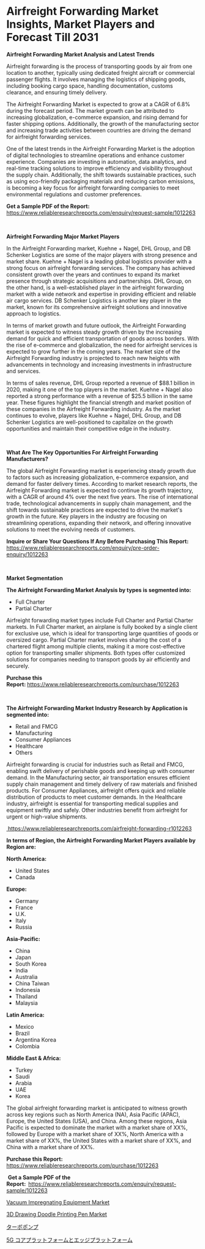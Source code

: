 <p><h1>Airfreight Forwarding Market Insights, Market Players and Forecast Till 2031</h1></p><p><strong>Airfreight Forwarding Market Analysis and Latest Trends</strong></p>
<p><p>Airfreight forwarding is the process of transporting goods by air from one location to another, typically using dedicated freight aircraft or commercial passenger flights. It involves managing the logistics of shipping goods, including booking cargo space, handling documentation, customs clearance, and ensuring timely delivery.</p><p>The Airfreight Forwarding Market is expected to grow at a CAGR of 6.8% during the forecast period. The market growth can be attributed to increasing globalization, e-commerce expansion, and rising demand for faster shipping options. Additionally, the growth of the manufacturing sector and increasing trade activities between countries are driving the demand for airfreight forwarding services.</p><p>One of the latest trends in the Airfreight Forwarding Market is the adoption of digital technologies to streamline operations and enhance customer experience. Companies are investing in automation, data analytics, and real-time tracking solutions to improve efficiency and visibility throughout the supply chain. Additionally, the shift towards sustainable practices, such as using eco-friendly packaging materials and reducing carbon emissions, is becoming a key focus for airfreight forwarding companies to meet environmental regulations and customer preferences.</p></p>
<p><strong>Get a Sample PDF of the Report:&nbsp;</strong> <a href="https://www.reliableresearchreports.com/enquiry/request-sample/1012263">https://www.reliableresearchreports.com/enquiry/request-sample/1012263</a></p>
<p>&nbsp;</p>
<p><strong>Airfreight Forwarding Major Market Players</strong></p>
<p><p>In the Airfreight Forwarding market, Kuehne + Nagel, DHL Group, and DB Schenker Logistics are some of the major players with strong presence and market share. Kuehne + Nagel is a leading global logistics provider with a strong focus on airfreight forwarding services. The company has achieved consistent growth over the years and continues to expand its market presence through strategic acquisitions and partnerships. DHL Group, on the other hand, is a well-established player in the airfreight forwarding market with a wide network and expertise in providing efficient and reliable air cargo services. DB Schenker Logistics is another key player in the market, known for its comprehensive airfreight solutions and innovative approach to logistics.</p><p>In terms of market growth and future outlook, the Airfreight Forwarding market is expected to witness steady growth driven by the increasing demand for quick and efficient transportation of goods across borders. With the rise of e-commerce and globalization, the need for airfreight services is expected to grow further in the coming years. The market size of the Airfreight Forwarding industry is projected to reach new heights with advancements in technology and increasing investments in infrastructure and services.</p><p>In terms of sales revenue, DHL Group reported a revenue of $88.1 billion in 2020, making it one of the top players in the market. Kuehne + Nagel also reported a strong performance with a revenue of $25.5 billion in the same year. These figures highlight the financial strength and market position of these companies in the Airfreight Forwarding industry. As the market continues to evolve, players like Kuehne + Nagel, DHL Group, and DB Schenker Logistics are well-positioned to capitalize on the growth opportunities and maintain their competitive edge in the industry.</p></p>
<p>&nbsp;</p>
<p><strong>What Are The Key Opportunities For Airfreight Forwarding Manufacturers?</strong></p>
<p><p>The global Airfreight Forwarding market is experiencing steady growth due to factors such as increasing globalization, e-commerce expansion, and demand for faster delivery times. According to market research reports, the Airfreight Forwarding market is expected to continue its growth trajectory, with a CAGR of around 4% over the next five years. The rise of international trade, technological advancements in supply chain management, and the shift towards sustainable practices are expected to drive the market's growth in the future. Key players in the industry are focusing on streamlining operations, expanding their network, and offering innovative solutions to meet the evolving needs of customers.</p></p>
<p><strong>Inquire or Share Your Questions If Any Before Purchasing This Report:</strong> <a href="https://www.reliableresearchreports.com/enquiry/pre-order-enquiry/1012263">https://www.reliableresearchreports.com/enquiry/pre-order-enquiry/1012263</a></p>
<p>&nbsp;</p>
<p><strong>Market Segmentation</strong></p>
<p><strong>The Airfreight Forwarding Market Analysis by types is segmented into:</strong></p>
<p><ul><li>Full Charter</li><li>Partial Charter</li></ul></p>
<p><p>Airfreight forwarding market types include Full Charter and Partial Charter markets. In Full Charter market, an airplane is fully booked by a single client for exclusive use, which is ideal for transporting large quantities of goods or oversized cargo. Partial Charter market involves sharing the cost of a chartered flight among multiple clients, making it a more cost-effective option for transporting smaller shipments. Both types offer customized solutions for companies needing to transport goods by air efficiently and securely.</p></p>
<p><strong>Purchase this Report:&nbsp;</strong><a href="https://www.reliableresearchreports.com/purchase/1012263">https://www.reliableresearchreports.com/purchase/1012263</a></p>
<p>&nbsp;</p>
<p><strong>The Airfreight Forwarding Market Industry Research by Application is segmented into:</strong></p>
<p><ul><li>Retail and FMCG</li><li>Manufacturing</li><li>Consumer Appliances</li><li>Healthcare</li><li>Others</li></ul></p>
<p><p>Airfreight forwarding is crucial for industries such as Retail and FMCG, enabling swift delivery of perishable goods and keeping up with consumer demand. In the Manufacturing sector, air transportation ensures efficient supply chain management and timely delivery of raw materials and finished products. For Consumer Appliances, airfreight offers quick and reliable distribution of products to meet customer demands. In the Healthcare industry, airfreight is essential for transporting medical supplies and equipment swiftly and safely. Other industries benefit from airfreight for urgent or high-value shipments.</p></p>
<p><a href="https://www.reliableresearchreports.com/airfreight-forwarding-r1012263">&nbsp;https://www.reliableresearchreports.com/airfreight-forwarding-r1012263</a></p>
<p><strong>In terms of Region, the Airfreight Forwarding Market Players available by Region are:</strong></p>
<p>
    <p> <strong> North America: </strong>
        <ul>
            <li>United States</li>
            <li>Canada</li>
        </ul>
        </p> 
    <p> <strong> Europe: </strong>
        <ul>
            <li>Germany</li>
            <li>France</li>
            <li>U.K.</li>
            <li>Italy</li>
            <li>Russia</li>
        </ul>
        </p> 
    <p> <strong> Asia-Pacific: </strong>
        <ul>
            <li>China</li>
            <li>Japan</li>
            <li>South Korea</li>
            <li>India</li>
            <li>Australia</li>
            <li>China Taiwan</li>
            <li>Indonesia</li>
            <li>Thailand</li>
            <li>Malaysia</li>
        </ul>
        </p> 
    <p> <strong> Latin America: </strong>
        <ul>
            <li>Mexico</li>
            <li>Brazil</li>
            <li>Argentina Korea</li>
            <li>Colombia</li>
        </ul>
        </p> 
    <p> <strong> Middle East & Africa: </strong>
        <ul>
            <li>Turkey</li>
            <li>Saudi</li>
            <li>Arabia</li>
            <li>UAE</li>
            <li>Korea</li>
        </ul>
    </p>
    </p>
<p><p>The global airfreight forwarding market is anticipated to witness growth across key regions such as North America (NA), Asia Pacific (APAC), Europe, the United States (USA), and China. Among these regions, Asia Pacific is expected to dominate the market with a market share of XX%, followed by Europe with a market share of XX%, North America with a market share of XX%, the United States with a market share of XX%, and China with a market share of XX%.</p></p>
<p><strong>Purchase this Report: </strong><a href="https://www.reliableresearchreports.com/purchase/1012263">https://www.reliableresearchreports.com/purchase/1012263</a></p>
<p>&nbsp;<strong>Get a Sample PDF of the Report:&nbsp;&nbsp;</strong><a href="https://www.reliableresearchreports.com/enquiry/request-sample/1012263">https://www.reliableresearchreports.com/enquiry/request-sample/1012263</a></p>
<p><strong></strong></p>
<p><p><a href="https://github.com/claudianurdin/Market-Research-Report-List-1/blob/main/vacuum-impregnating-equipment-market.md">Vacuum Impregnating Equipment Market</a></p><p><a href="https://github.com/mabenkhyari11/Market-Research-Report-List-1/blob/main/3d-drawing-doodle-printing-pen-market.md">3D Drawing Doodle Printing Pen Market</a></p><p><a href="https://github.com/VinceMarvin1/Market-Research-Report-List-2/blob/main/9477130171173.md">ターボポンプ</a></p><p><a href="https://github.com/DayanaRunolfsdottir/Market-Research-Report-List-1/blob/main/5339627171174.md">5G コアプラットフォームとエッジプラットフォーム</a></p></p>